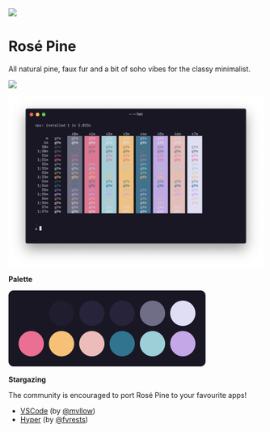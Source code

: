 <img src="https://github.com/rose-pine/rose-pine-theme/blob/master/assets/icon.png" width="64" />

# Rosé Pine

All natural pine, faux fur and a bit of soho vibes for the classy minimalist.

[![](https://img.shields.io/badge/Rosé%20Pine%20Theme-191724)](https://github.com/rose-pine/rose-pine-theme)

![Preview](assets/preview.png)

**Palette**

<img src="assets/palette.png" alt="Palette" width="390">

**Stargazing**

The community is encouraged to port Rosé Pine to your favourite apps!

- [VSCode](https://github.com/mvllow/rose-pine) (by [@mvllow](https://github.com/mvllow))
- [Hyper](https://github.com/fvrests/hyper-rose-pine) (by [@fvrests](https://github.com/fvrests))
